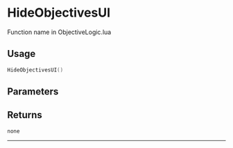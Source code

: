 # HideObjectivesUI
Function name in ObjectiveLogic.lua
## Usage
```lua
HideObjectivesUI()
```
## Parameters

## Returns
`none`

---